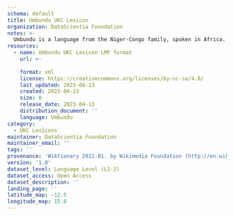 ```yaml
---
schema: default
title: Umbundu UKC Lexicon
organization: DataScientia Foundation
notes: >-
  Umbundu is a language from the Niger-Congo family, spoken in Africa. The UKC Lexicon of Umbundu is represented as a lexico-semantic network. It consists of words, word senses, synsets, as well as sense-level and synset-level relationships.
resources:
  - name: Umbundu UKC Lexicon LMF format
    url: >-
      
    format: xml
    license: https://creativecommons.org/licenses/by-nc-sa/4.0/
    last_updated: 2023-04-13
    created: 2023-04-13
    size: 0
    release_date: 2023-04-13
    distribution_document: ''
    language: Umbundu
category:
  - UKC Lexicons
maintainer: DataScientia Foundation
maintainer_email: ''
tags: ''
provenance: 'Wiktionary 2022.01. by Wikimedia Foundation (http://en.wiktionary.org); CogNet 2.1 by Khuyagbaatar Batsuren, National University of Mongolia (http://cognet.ukc.disi.unitn.it); Princeton WordNet 2.1 by Princeton University (https://wordnet.princeton.edu)'
version: '1.0'
dataset_level: Language Level (L1-2)
dataset_access: Open Access
dataset_description: ''
landing_page: ''
latitude_map: -12.5
longitude_map: 15.0
---
```

